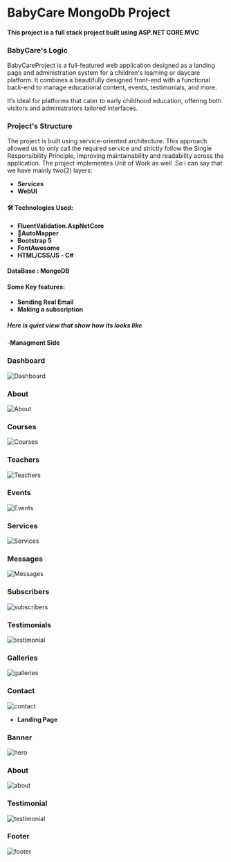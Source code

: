 # BabyCare MongoDb Project

#### This project is a full stack project built using ASP.NET CORE MVC 

### BabyCare's Logic
BabyCareProject is a full-featured web application designed as a landing page and administration system for a children's learning or daycare platform. It combines a beautifully designed front-end with a functional back-end to manage educational content, events, testimonials, and more.

It’s ideal for platforms that cater to early childhood education, offering both visitors and administrators tailored interfaces.

### Project's Structure
The project is built using service-oriented architecture. This approach allowed us to only call the required service and strictly follow the Single Responsibility Principle, improving maintainability and readability across the application. The project implementes Unit of Work as well .So i can say that we have mainly two(2) layers:
- **Services**
- **WebUI**

#### 🛠️ Technologies Used:
- **FluentValidation.AspNetCore**
- **🔄AutoMapper**
- **Bootstrap 5**
- **FontAwesome**
- **HTML/CSS/JS - C#**

#### DataBase : MongoDB

#### Some Key features:
- **Sending Real Email**
- **Making a subscription**

##### Here is quiet view that show how its looks like

-**Managment Side**
### Dashboard
![Dashboard](src/dashboard.PNG)
### About
![About](src/about.PNG)
### Courses
![Courses](src/course.PNG)
### Teachers
![Teachers](src/teacher.PNG)
### Events
![Events](src/event.PNG)
### Services
![Services](src/service.PNG)
### Messages
![Messages](src/message.PNG)
### Subscribers
![subscribers](src/subscribe.PNG)
### Testimonials
![testimonial](src/testimonial.PNG)
### Galleries
![galleries](src/gallery.PNG)
### Contact
![contact](src/contact.PNG)

- **Landing Page**
### Banner
![hero](src/hero.PNG)
### About
![about](src/aboutclient.PNG)
### Testimonial
![testimonial](src/clientTestimonial.PNG)
### Footer
![footer](src/footer.PNG)
